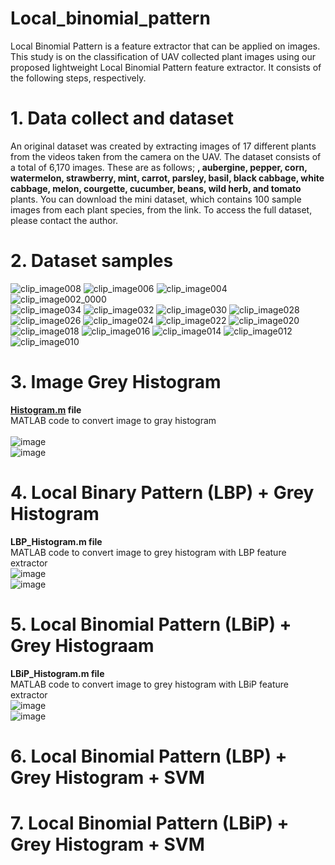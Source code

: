 # Local_binomial_pattern
Local Binomial Pattern is a feature extractor that can be applied on images.
This study is on the classification of UAV collected plant images using our proposed lightweight Local Binomial Pattern feature extractor. 
It consists of the following steps, respectively.  
# 1. Data collect and dataset
An original dataset was created by extracting images of 17 different plants from the videos taken from the camera on the UAV. The dataset consists of a total of 6,170 images. These are as follows; <strong>, aubergine, pepper, corn, watermelon, strawberry, mint, carrot, parsley, basil, black cabbage, white cabbage, melon, courgette, cucumber, beans, wild herb, and tomato </strong> plants. 
You can download the mini dataset, which contains 100 sample images from each plant species, from the link. 
To access the full dataset, please contact the author.
# 2. Dataset samples

![clip_image008](https://github.com/user-attachments/assets/3db0c03c-c7d7-40ce-95e8-90c00219dbc2) 
![clip_image006](https://github.com/user-attachments/assets/4f045a65-b689-4cdd-8c16-13b289b6ba73)
![clip_image004](https://github.com/user-attachments/assets/11ac2dd4-c09a-40bb-a977-f3aeb2f16e37) 
![clip_image002_0000](https://github.com/user-attachments/assets/7d45b04f-1b37-4e54-b2fc-415708225ffa) <br>
![clip_image034](https://github.com/user-attachments/assets/04517fb3-ce98-4ed1-ab03-b6afad47cfe3)
![clip_image032](https://github.com/user-attachments/assets/f566a9c0-846c-4fc2-a7c9-b354b12a4766)
![clip_image030](https://github.com/user-attachments/assets/5be60e87-e878-46a1-a8b6-051691a5b7d4)
![clip_image028](https://github.com/user-attachments/assets/e518affb-2d09-4292-8e45-36bd73b46e03) <br>
![clip_image026](https://github.com/user-attachments/assets/cdcccb38-b218-46ee-a33f-b344264ee008)
![clip_image024](https://github.com/user-attachments/assets/62c8923e-5343-4578-9597-10d00487af08)
![clip_image022](https://github.com/user-attachments/assets/7547c5fa-94a2-43b0-b828-60640f7ac6d1)
![clip_image020](https://github.com/user-attachments/assets/a24ecd03-006f-429a-a3f5-e6c02a746007) <br>
![clip_image018](https://github.com/user-attachments/assets/3dbcb716-4908-4327-88a6-4d1e98b8ec38)
![clip_image016](https://github.com/user-attachments/assets/50b22efb-d154-4aa9-9f6a-2b60908efb1b)
![clip_image014](https://github.com/user-attachments/assets/7fe3bef2-76f9-4a25-a740-8f90ef8dad1e)
![clip_image012](https://github.com/user-attachments/assets/c17b344f-f589-4e85-8077-91cae600651c)
![clip_image010](https://github.com/user-attachments/assets/321c5e3b-8908-4d91-b318-2a721bb15822)


# 3. Image Grey Histogram
<strong><a href="/Histogram.m" target="_blank">Histogram.m</a> file</strong><br> MATLAB code to convert image to gray histogram <br><br> 
![image](https://github.com/user-attachments/assets/8311a2bb-1322-48f7-af9c-0e32db8ebe7f) <br>
![image](https://github.com/user-attachments/assets/9614cada-eb37-4629-b803-e268654a69d7)



# 4. Local Binary Pattern (LBP) + Grey Histogram
<strong>LBP_Histogram.m file</strong><br> MATLAB code to convert image to grey histogram with LBP feature extractor<br>
![image](https://github.com/user-attachments/assets/8311a2bb-1322-48f7-af9c-0e32db8ebe7f) <br>
![image](https://github.com/user-attachments/assets/78f64703-b9b2-45c9-afd7-fd8de8a327e5)

# 5. Local Binomial Pattern (LBiP) +  Grey Histograam
<strong>LBiP_Histogram.m file</strong><br> MATLAB code to convert image to grey histogram with LBiP feature extractor <br>
![image](https://github.com/user-attachments/assets/8311a2bb-1322-48f7-af9c-0e32db8ebe7f) <br>
![image](https://github.com/user-attachments/assets/c00a3ae6-3e7b-462b-b686-c508c2de42c3)

# 6. Local Binomial Pattern (LBP) + Grey Histogram + SVM
# 7. Local Binomial Pattern (LBiP) + Grey Histogram + SVM
